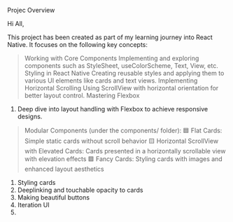 Projec Overview

Hi All,

This project has been created as part of my learning journey into React Native. It focuses on the following key concepts:

> Working with Core Components
> Implementing and exploring components such as StyleSheet, useColorScheme, Text, View, etc.
> Styling in React Native
> Creating reusable styles and applying them to various UI elements like cards and text views.
> Implementing Horizontal Scrolling
> Using ScrollView with horizontal orientation for better layout control.
> Mastering Flexbox
  1. Deep dive into layout handling with Flexbox to achieve responsive designs.
> Modular Components (under the components/ folder):
🟦 Flat Cards: Simple static cards without scroll behavior
🟨 Horizontal ScrollView with Elevated Cards: Cards presented in a horizontally scrollable view with elevation effects
🟪 Fancy Cards: Styling cards with images and enhanced layout aesthetics
  1. Styling cards
  2. Deeplinking and touchable opacity to cards
  3. Making beautiful buttons
  4. Iteration UI
  5. 
